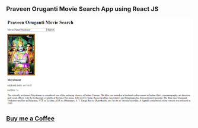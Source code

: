 ### Praveen Oruganti Movie Search App using React JS
 
 ![screenshot of the app](https://raw.githubusercontent.com/praveenoruganti/praveenoruganti-reactjs/master/0_Projects/praveenoruganti-movie-search-app/src/images/screenshot.PNG "Movie Search App")


### [Buy me a Coffee](http://bit.ly/2WryDT8)